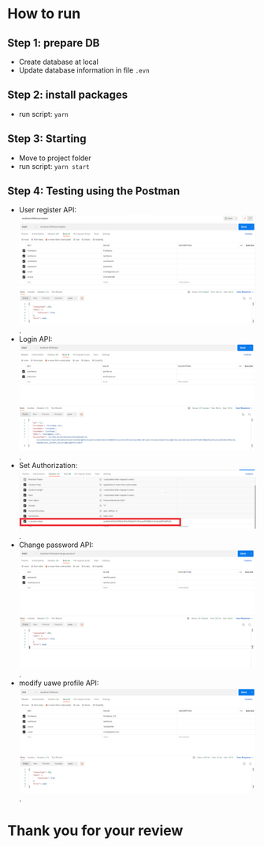 # How to run

## Step 1: prepare DB
* Create database at local
* Update database information in file `.evn`

## Step 2: install packages
* run script: `yarn`

## Step 3: Starting
* Move to project folder
* run script: `yarn start`

## Step 4: Testing using the Postman
* User register API: ![title](image_for_readme/register.PNG) .
* Login API: ![title](image_for_readme/login.PNG) .
* Set Authorization: ![title](image_for_readme/header.PNG) .
* Change password API: ![title](image_for_readme/change_password.PNG) .
* modify uawe profile API: ![title](image_for_readme/update_profile.PNG) .



# Thank you for your review
